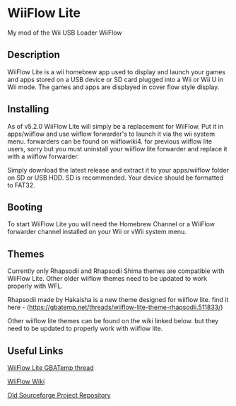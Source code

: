 # WiiFlow Lite
My mod of the Wii USB Loader WiiFlow

## Description
WiiFlow Lite is a wii homebrew app used to display and launch your games and apps stored on a USB device or SD card plugged into a Wii or Wii U in Wii mode. The games and apps are displayed in cover flow style display.

## Installing
As of v5.2.0 WiiFlow Lite will simply be a replacement for WiiFlow. Put it in apps/wiiflow and use wiiflow forwarder's to launch it via the wii system menu. forwarders can be found on wiiflowiki4. for previous wiiflow lite users, sorry but you must uninstall your wiiflow lite forwarder and replace it with a wiiflow forwarder.

Simply download the latest release and extract it to your apps/wiiflow folder on SD or USB HDD. SD is recommended. Your device should be formatted to FAT32.

## Booting
To start WiiFlow Lite you will need the Homebrew Channel or a WiiFlow forwarder channel installed on your Wii or vWii system menu.

## Themes
Currently only Rhapsodii and Rhapsodii Shima themes are compatible with WiiFlow Lite. Other older wiiflow themes need to be updated to work properly with WFL.

Rhapsodii made by Hakaisha is a new theme designed for wiiflow lite. find it here - (https://gbatemp.net/threads/wiiflow-lite-theme-rhapsodii.511833/)

Other wiiflow lite themes can be found on the wiki linked below. but they need to be updated to properly work with wiiflow lite.

## Useful Links
[WiiFlow Lite GBATemp thread](https://gbatemp.net/threads/wiiflow-lite.422685/)

[WiiFlow Wiki](https://sites.google.com/site/wiiflowiki4/)

[Old Sourceforge Project Repository](https://sourceforge.net/projects/wiiflow-lite/)
